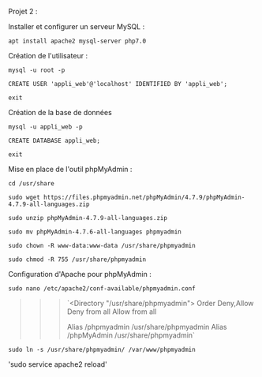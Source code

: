 Projet 2 : 

Installer et configurer un serveur MySQL :

`apt install apache2 mysql-server php7.0`


Création de l'utilisateur :

`mysql -u root -p`

`CREATE USER 'appli_web'@'localhost' IDENTIFIED BY 'appli_web';`

`exit`


Création de la base de données

`mysql -u appli_web -p`

`CREATE DATABASE appli_web;`

`exit` 


Mise en place de l'outil phpMyAdmin :

`cd /usr/share`

`sudo wget https://files.phpmyadmin.net/phpMyAdmin/4.7.9/phpMyAdmin-4.7.9-all-languages.zip`

`sudo unzip phpMyAdmin-4.7.9-all-languages.zip`

`sudo mv phpMyAdmin-4.7.6-all-languages phpmyadmin`

`sudo chown -R www-data:www-data /usr/share/phpmyadmin`

`sudo chmod -R 755 /usr/share/phpmyadmin`


Configuration d'Apache pour phpMyAdmin : 

`sudo nano /etc/apache2/conf-available/phpmyadmin.conf`

>>> `<Directory "/usr/share/phpmyadmin">
>>>    Order Deny,Allow
>>>    Deny from all
>>>    Allow from all
>>>  </Directory>
>>>
>>>  Alias /phpmyadmin /usr/share/phpmyadmin
>>>  Alias /phpMyAdmin /usr/share/phpmyadmin`

`sudo ln -s /usr/share/phpmyadmin/ /var/www/phpmyadmin`

'sudo service apache2 reload'